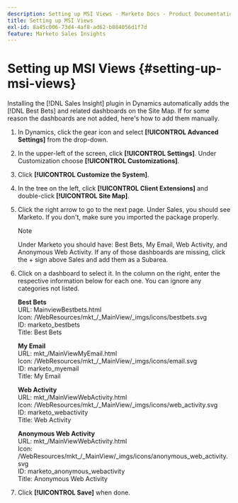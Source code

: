 ```yaml
---
description: Setting up MSI Views - Marketo Docs - Product Documentation
title: Setting up MSI Views
exl-id: 8a45c006-73d4-4af8-ad62-b084056d1f7d
feature: Marketo Sales Insights
---
```

# Setting up MSI Views {#setting-up-msi-views}

Installing the [!DNL Sales Insight] plugin in Dynamics automatically adds the [!DNL Best Bets] and related dashboards on the Site Map. If for some reason the dashboards are not added, here's how to add them manually.

1. In Dynamics, click the gear icon and select **[!UICONTROL Advanced Settings]** from the drop-down.

1. In the upper-left of the screen, click **[!UICONTROL Settings]**. Under Customization choose **[!UICONTROL Customizations]**.

1. Click **[!UICONTROL Customize the System]**.

1. In the tree on the left, click **[!UICONTROL Client Extensions]** and double-click **[!UICONTROL Site Map]**.

1. Click the right arrow to go to the next page. Under Sales, you should see Marketo. If you don't, make sure you imported the package properly.

   >[!NOTE]
   >
   >Under Marketo you should have: Best Bets, My Email, Web Activity, and Anonymous Web Activity. If any of those dashboards are missing, click the + sign above Sales and add them as a Subarea.

1. Click on a dashboard to select it. In the column on the right, enter the respective information below for each one. You can ignore any categories not listed.

   **Best Bets**</br>
   URL: MainviewBestbets.html</br>
   Icon: /WebResources/mkt_/_MainView/_imgs/icons/bestbets.svg</br>
   ID: marketo_bestbets</br>
   Title: Best Bets

   **My Email**</br>
   URL: mkt_/MainViewMyEmail.html</br>
   Icon: /WebResources/mkt_/_MainView/_imgs/icons/email.svg</br>
   ID: marketo_myemail</br>
   Title: My Email

   **Web Activity**</br>
   URL: mkt_/MainViewWebActivity.html</br>
   Icon: /WebResources/mkt_/_MainView/_imgs/icons/web_activity.svg</br>
   ID: marketo_webactivity</br>
   Title: Web Activity

   **Anonymous Web Activity**</br>
   URL: mkt_/MainViewWebActivity.html</br>
   Icon: /WebResources/mkt_/_MainView/_imgs/icons/anonymous_web_activity.svg</br>
   ID: marketo_anonymous_webactivity</br>
   Title: Anonymous Web Activity

1. Click **[!UICONTROL Save]** when done.
